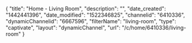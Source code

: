 {
    "title": "Home - Living Room",
    "description": "",
    "date_created": "1442441396",
    "date_modified": "1522346825",
    "channelid": "6410336",
    "dynamicChannelid": "6667596",
    "filterName": "living-room",
    "type": "captivate",
    "layout": "dynamicChannel",
    "url": "\/c\/home\/6410336\/living-room"
}